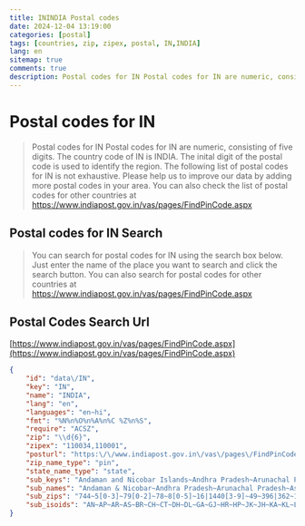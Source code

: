 ```yaml
---
title: ININDIA Postal codes 
date: 2024-12-04 13:19:00
categories: [postal]
tags: [countries, zip, zipex, postal, IN,INDIA]
lang: en
sitemap: true
comments: true
description: Postal codes for IN Postal codes for IN are numeric, consisting of five digits. The country code of IN is INDIA. The inital digit of the postal code is used to identify the region. The following list of postal codes for IN is not exhaustive. Please help us to improve our data by adding more postal codes in your area. You can also check the list of postal codes for other countries at https://www.indiapost.gov.in/vas/pages/FindPinCode.aspx
---
```


# Postal codes for IN
> Postal codes for IN Postal codes for IN are numeric, consisting of five digits. The country code of IN is INDIA. The inital digit of the postal code is used to identify the region. The following list of postal codes for IN is not exhaustive. Please help us to improve our data by adding more postal codes in your area. You can also check the list of postal codes for other countries at https://www.indiapost.gov.in/vas/pages/FindPinCode.aspx

## Postal codes for IN Search 
> You can search for postal codes for IN using the search box below. Just enter the name of the place you want to search and click the search button. You can also search for postal codes for other countries at https://www.indiapost.gov.in/vas/pages/FindPinCode.aspx

## Postal Codes Search Url

[https://www.indiapost.gov.in/vas/pages/FindPinCode.aspx](https://www.indiapost.gov.in/vas/pages/FindPinCode.aspx)
```json
{
    "id": "data\/IN",
    "key": "IN",
    "name": "INDIA",
    "lang": "en",
    "languages": "en~hi",
    "fmt": "%N%n%O%n%A%n%C %Z%n%S",
    "require": "ACSZ",
    "zip": "\\d{6}",
    "zipex": "110034,110001",
    "posturl": "https:\/\/www.indiapost.gov.in\/vas\/pages\/FindPinCode.aspx",
    "zip_name_type": "pin",
    "state_name_type": "state",
    "sub_keys": "Andaman and Nicobar Islands~Andhra Pradesh~Arunachal Pradesh~Assam~Bihar~Chandigarh~Chhattisgarh~Dadra and Nagar Haveli and Daman and Diu~Delhi~Goa~Gujarat~Haryana~Himachal Pradesh~Jammu and Kashmir~Jharkhand~Karnataka~Kerala~Ladakh~Lakshadweep~Madhya Pradesh~Maharashtra~Manipur~Meghalaya~Mizoram~Nagaland~Odisha~Puducherry~Punjab~Rajasthan~Sikkim~Tamil Nadu~Telangana~Tripura~Uttar Pradesh~Uttarakhand~West Bengal",
    "sub_names": "Andaman & Nicobar~Andhra Pradesh~Arunachal Pradesh~Assam~Bihar~Chandigarh~Chhattisgarh~Dadra & Nagar Haveli & Daman & Diu~Delhi~Goa~Gujarat~Haryana~Himachal Pradesh~Jammu & Kashmir~Jharkhand~Karnataka~Kerala~Ladakh~Lakshadweep~Madhya Pradesh~Maharashtra~Manipur~Meghalaya~Mizoram~Nagaland~Odisha~Puducherry~Punjab~Rajasthan~Sikkim~Tamil Nadu~Telangana~Tripura~Uttar Pradesh~Uttarakhand~West Bengal",
    "sub_zips": "744~5[0-3]~79[0-2]~78~8[0-5]~16|1440[3-9]~49~396|362~11~403~3[6-9]~1[23]~17~1[89]~81[4-9]|82|83[0-5]~5[4-9]|53[7-9]~6[7-9]|6010|607008|777~194~682~4[5-8]|490~4[0-4]~79[56]~79[34]~796~79[78]~7[5-7]~60[579]~1[456]~3[0-4]~737|750~6[0-6]|536~5[0-3]~799~2[0-35-8]|24[0-7]|26[12]~24[46-9]|254|26[23]~7[0-4]",
    "sub_isoids": "AN~AP~AR~AS~BR~CH~CT~DH~DL~GA~GJ~HR~HP~JK~JH~KA~KL~LA~LD~MP~MH~MN~ML~MZ~NL~OR~PY~PB~RJ~SK~TN~TG~TR~UP~UT~WB"
}
```
